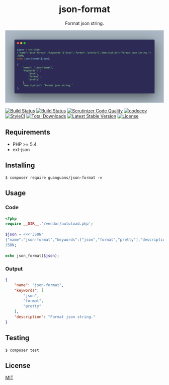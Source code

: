 <h1 align="center">json-format</h1>

<p align="center">Format json string.</p>

<p align="center"><img src="./docs/usage.png"></p>

[![Build Status](https://travis-ci.org/guanguans/json-format.svg?branch=master)](https://travis-ci.org/guanguans/json-format)
[![Build Status](https://scrutinizer-ci.com/g/guanguans/json-format/badges/build.png?b=master)](https://scrutinizer-ci.com/g/guanguans/json-format/build-status/master)
[![Scrutinizer Code Quality](https://scrutinizer-ci.com/g/guanguans/json-format/badges/quality-score.png?b=master)](https://scrutinizer-ci.com/g/guanguans/json-format/?branch=master)
[![codecov](https://codecov.io/gh/guanguans/json-format/branch/master/graph/badge.svg)](https://codecov.io/gh/guanguans/json-format)
[![StyleCI](https://github.styleci.io/repos/255808426/shield?branch=master)](https://github.styleci.io/repos/255808426)
[![Total Downloads](https://poser.pugx.org/guanguans/json-format/downloads)](https://packagist.org/packages/guanguans/json-format)
[![Latest Stable Version](https://poser.pugx.org/guanguans/json-format/v/stable)](https://packagist.org/packages/guanguans/json-format)
[![License](https://poser.pugx.org/guanguans/json-format/license)](https://packagist.org/packages/guanguans/json-format)

## Requirements

* PHP >= 5.4
* ext-json

## Installing

``` shell
$ composer require guanguans/json-format -v
```

## Usage

### Code

``` php
<?php
require __DIR__.'/vendor/autoload.php';

$json = <<<'JSON'
{"name":"json-format","keywords":["json","format","pretty"],"description":"Format json string."}
JSON;

echo json_format($json);
```

### Output

``` json
{
    "name": "json-format",
    "keywords": [
        "json",
        "format",
        "pretty"
    ],
    "description": "Format json string."
}
```

## Testing

``` shell
$ composer test
```

## License

[MIT](LICENSE)